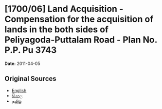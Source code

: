 # [1700/06] Land Acquisition - Compensation for the acquisition of lands in the both sides of Peliyagoda-Puttalam Road - Plan No. P.P. Pu 3743

**Date:** 2011-04-05

## Original Sources

- [English](https://documents.gov.lk/view/extra-gazettes/2011/4/1700-06_E.pdf)
- [සිංහල](https://documents.gov.lk/view/extra-gazettes/2011/4/1700-06_S.pdf)
- [தமிழ்](https://documents.gov.lk/view/extra-gazettes/2011/4/1700-06_T.pdf)
